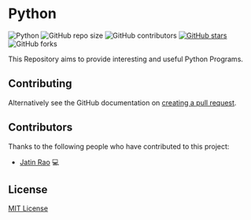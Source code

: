 # Python

![Python](https://img.shields.io/badge/Python-3.0+-brightgreen.svg)
![GitHub repo size](https://img.shields.io/github/repo-size/jatinnr/Python)
![GitHub contributors](https://img.shields.io/github/contributors/jatinnr/Python)
[![GitHub stars](https://img.shields.io/github/stars/jatinnr/Python.svg)](https://github.com/jatinnr/Python/stargazers)
![GitHub forks](https://img.shields.io/github/forks/jatinnr/Python.svg)

This Repository aims to provide interesting and useful Python Programs.

## Contributing

Alternatively see the GitHub documentation on [creating a pull request](https://help.github.com/en/github/collaborating-with-issues-and-pull-requests/creating-a-pull-request).

## Contributors

Thanks to the following people who have contributed to this project:

* [Jatin Rao](https://github.com/jatinnr) 💻

## License

[MIT License](https://github.com/jatinnr/Python/blob/master/LICENSE)
